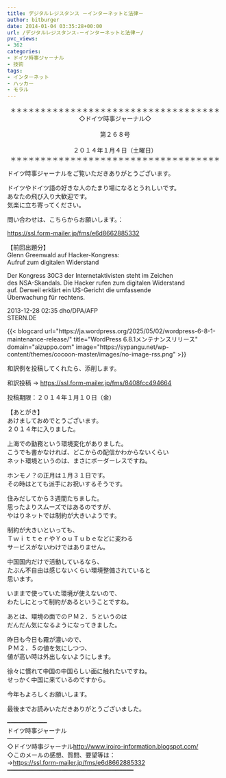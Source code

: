 ```yaml
---
title: デジタルレジスタンス －インターネットと法律－
author: bitburger
date: 2014-01-04 03:35:28+00:00
url: /デジタルレジスタンス-－インターネットと法律－/
pvc_views:
- 362
categories:
- ドイツ時事ジャーナル
- 技術
tags:
- インターネット
- ハッカー
- モラル
---
```

<p align="center">
  ＊＊＊＊＊＊＊＊＊＊＊＊＊＊＊＊＊＊＊＊＊＊＊＊＊＊＊＊＊＊＊＊＊＊＊<br /> ◇ドイツ時事ジャーナル◇<br /><br /> 第２６８号<br /><br /> ２０１４年１月４日（土曜日）<br /> ＊＊＊＊＊＊＊＊＊＊＊＊＊＊＊＊＊＊＊＊＊＊＊＊＊＊＊＊＊＊＊＊＊＊＊
</p>

ドイツ時事ジャーナルをご覧いただきありがとうございます。  
  
ドイツやドイツ語の好きな人のたまり場になるとうれしいです。  
あなたの飛び入り大歓迎です。  
気楽に立ち寄ってください。  
  
問い合わせは、こちらからお願いします。：  
  
<https://ssl.form-mailer.jp/fms/e6d8662885332>

【前回出題分】  
Glenn Greenwald auf Hacker-Kongress:  
Aufruf zum digitalen Widerstand  
  
Der Kongress 30C3 der Internetaktivisten steht im Zeichen  
des NSA-Skandals. Die Hacker rufen zum digitalen Widerstand  
auf. Derweil erklärt ein US-Gericht die umfassende  
Überwachung für rechtens.  
  
2013-12-28 02:35 dho/DPA/AFP  
STERN.DE 

<div class="rss-entry-cards widget-entry-cards no-icon">
  {{< blogcard url="https://ja.wordpress.org/2025/05/02/wordpress-6-8-1-maintenance-release/" title="WordPress 6.8.1メンテナンスリリース" domain="aizuppo.com" image="https://sypangu.net/wp-content/themes/cocoon-master/images/no-image-rss.png" >}} 

和訳例を投稿してくれたら、添削します。  
  
和訳投稿 → <https://ssl.form-mailer.jp/fms/8408fcc494664>  
  
投稿期限：２０１４年１月１０日（金）  


【あとがき】  
あけましておめでとうございます。  
２０１４年に入りました。  
  
上海での勤務という環境変化がありました。  
こうでも書かなければ、どこからの配信かわからないくらい  
ネット環境というのは、まさにボーダーレスですね。  
  
ホンモノ？の正月は１月３１日です。  
その時はとても派手にお祝いするそうです。  
  
住みだしてから３週間たちました。  
思ったよりスムーズではあるのですが、  
やはりネットでは制約が大きいようです。  
  
制約が大きいといっても、  
ＴｗｉｔｔｅｒやＹｏｕＴｕｂｅなどに変わる  
サービスがないわけではありません。  
  
中国国内だけで活動しているなら、  
たぶん不自由は感じないくらい環境整備されていると  
思います。  
  
いままで使っていた環境が使えないので、  
わたしにとって制約があるということですね。  
  
あとは、環境の面でのＰＭ２．５というのは  
だんだん気になるようになってきました。  
  
昨日も今日も霧が濃いので、  
ＰＭ２．５の値を気にしつつ、  
値が高い時は外出しないようにします。  
  
徐々に慣れて中国の中国らしい面に触れたいですね。  
せっかく中国に来ているのですから。  
  
今年もよろしくお願いします。  
  
  
最後までお読みいただきありがとうございました。

━━━━━━━━━━━  
ドイツ時事ジャーナル  
───────────  
◇ドイツ時事ジャーナル<http://www.iroiro-information.blogspot.com/>  
◇このメールの感想、質問、要望等は：  
-><https://ssl.form-mailer.jp/fms/e6d8662885332>  
━━━━━━━━━━━━━━━━━━━━━━━━━━━━━━━━━━━